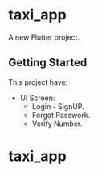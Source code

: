 # taxi_app

A new Flutter project.

## Getting Started

This project have:
- UI Screen:
  + Login - SignUP.
  + Forgot Passwork.
  + Verify Number.
# taxi_app
